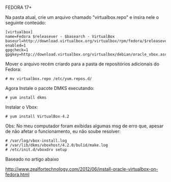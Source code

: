 FEDORA 17+


Na pasta atual, crie um arquivo chamado "virtualbox.repo" e insira nele o seguinte conteúdo:
	
	[virtualbox]
	name=Fedora $releasever - $basearch - VirtualBox
	baseurl=http://download.virtualbox.org/virtualbox/rpm/fedora/$releasever/$basearch
	enabled=1
	gpgcheck=1
	gpgkey=http://download.virtualbox.org/virtualbox/debian/oracle_vbox.asc


Mover o arquivo recém criardo para a pasta de repositórios adicionais do Fedora:

	# mv virtualbox.repo /etc/yum.repos.d/

Agora Instale o pacote DMKS executando:

	# yum install dkms

Instalar o Vbox:

	# yum install VirtualBox-4.2


Obs: No meu computador foram exibidas algumas msg de erro que, apesar de não afetar o funcionamento,
eu não soube resolver:
	
	# /var/log/vbox-install.log
	# /var/lib/dkms/vboxhost/4.2.0/bulid/make.log
	# /etc/init.d/vboxdrv setup


Baseado no artigo abaixo

http://www.zealfortechnology.com/2012/06/install-oracle-virtualbox-on-fedora.html

